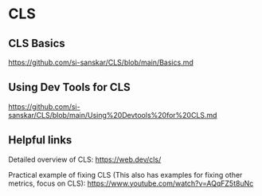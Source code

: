 # CLS

## CLS Basics  
https://github.com/si-sanskar/CLS/blob/main/Basics.md

## Using Dev Tools for CLS
https://github.com/si-sanskar/CLS/blob/main/Using%20Devtools%20for%20CLS.md


## Helpful links 

Detailed overview of CLS: https://web.dev/cls/ 

Practical example of fixing CLS (This also has examples for fixing other metrics, focus on CLS): https://www.youtube.com/watch?v=AQqFZ5t8uNc
